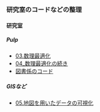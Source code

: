 ### 研究室のコードなどの整理

#### 研究室
##### Pulp
- [03.数理最適化](03_数理最適化.ipynb)
- [04_数理最適化の続き](04_数理最適化の続き.ipynb)
- [図書係のコード](book.js)
##### GISなど
- [05.地図を用いたデータの可視化](05.地図を用いたデータの可視化.md)
